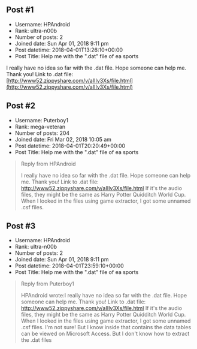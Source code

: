 ## Post #1
- Username: HPAndroid
- Rank: ultra-n00b
- Number of posts: 2
- Joined date: Sun Apr 01, 2018 9:11 pm
- Post datetime: 2018-04-01T13:26:10+00:00
- Post Title: Help me with the ".dat" file of ea sports

I really have no idea so far with the .dat file. Hope someone can help me. Thank you! 
Link to .dat file: [http://www52.zippyshare.com/v/aIIIv3Xs/file.html](http://www52.zippyshare.com/v/aIIIv3Xs/file.html)
## Post #2
- Username: Puterboy1
- Rank: mega-veteran
- Number of posts: 204
- Joined date: Fri Mar 02, 2018 10:05 am
- Post datetime: 2018-04-01T20:20:49+00:00
- Post Title: Help me with the ".dat" file of ea sports

> Reply from HPAndroid
>
> I really have no idea so far with the .dat file. Hope someone can help me. Thank you! 
Link to .dat file: http://www52.zippyshare.com/v/aIIIv3Xs/file.html
If it's the audio files, they might be the same as Harry Potter Quidditch World Cup. When I looked in the files using game extractor, I got some unnamed .csf files.
## Post #3
- Username: HPAndroid
- Rank: ultra-n00b
- Number of posts: 2
- Joined date: Sun Apr 01, 2018 9:11 pm
- Post datetime: 2018-04-01T23:59:10+00:00
- Post Title: Help me with the ".dat" file of ea sports

> Reply from Puterboy1
>
> HPAndroid wrote:I really have no idea so far with the .dat file. Hope someone can help me. Thank you! 
Link to .dat file: http://www52.zippyshare.com/v/aIIIv3Xs/file.html
If it's the audio files, they might be the same as Harry Potter Quidditch World Cup. When I looked in the files using game extractor, I got some unnamed .csf files.
I'm not sure! But I know inside that contains the data tables can be viewed on Microsoft Access. But I don't know how to extract the .dat files
